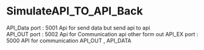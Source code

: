 # SimulateAPI_TO_API_Back
API_Data port : 5001 Api for send data but send api to api   
API_OUT port : 5002 Api for Communication api other form out 
API_EX port : 5000 API for communication API_OUT , API_DATA
